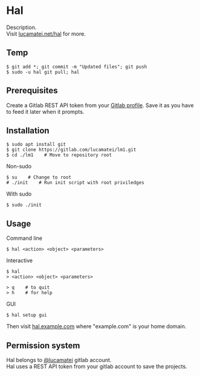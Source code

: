 
# Hal

Description.  
Visit [lucamatei.net/hal](https://) for more.

## Temp
```
$ git add *; git commit -m "Updated files"; git push
$ sudo -u hal git pull; hal
```

## Prerequisites
Create a Gitlab REST API token from your [Gitlab profile](https://gitlab.com/-/profile/personal_access_tokens). Save it as you have to feed it later when it prompts.


## Installation

```
$ sudo apt install git
$ git clone https://gitlab.com/lucamatei/lm1.git
$ cd ./lm1    # Move to repository root
```

Non-sudo
```
$ su    # Change to root
# ./init    # Run init script with root priviledges
```

With sudo
```
$ sudo ./init
```

## Usage
Command line
```
$ hal <action> <object> <parameters>
```

Interactive
```
$ hal
> <action> <object> <parameters>

> q    # to quit
> h    # for help
```

GUI  
```
$ hal setup gui
```
Then visit [hal.example.com](https://) where "example.com" is your home domain.

## Permission system
Hal belongs to [@lucamatei](https://gitlab.com/lucamatei) gitlab account.  
Hal uses a REST API token from your gitlab account to save the projects.
